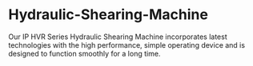 # Hydraulic-Shearing-Machine
Our IP HVR Series Hydraulic Shearing Machine incorporates latest technologies with the high performance, simple operating device and is designed to function smoothly for a long time.
